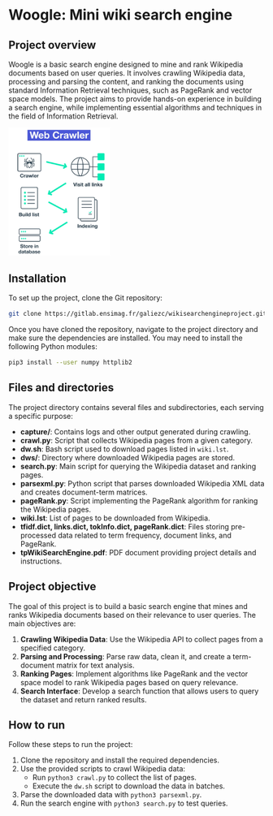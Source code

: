 
# Woogle: Mini wiki search engine

## Project overview

Woogle is a basic search engine designed to mine and rank Wikipedia documents based on user queries. It involves crawling Wikipedia data, processing and parsing the content, and ranking the documents using standard Information Retrieval techniques, such as PageRank and vector space models. The project aims to provide hands-on experience in building a search engine, while implementing essential algorithms and techniques in the field of Information Retrieval.




<img src="webcrawler .png" alt="" width="200"/>


## Installation

To set up the project, clone the Git repository:

```bash
git clone https://gitlab.ensimag.fr/galiezc/wikisearchengineproject.git
```

Once you have cloned the repository, navigate to the project directory and make sure the dependencies are installed. You may need to install the following Python modules:

```bash
pip3 install --user numpy httplib2
```

## Files and directories

The project directory contains several files and subdirectories, each serving a specific purpose:

- **capture/**: Contains logs and other output generated during crawling.
- **crawl.py**: Script that collects Wikipedia pages from a given category.
- **dw.sh**: Bash script used to download pages listed in `wiki.lst`.
- **dws/**: Directory where downloaded Wikipedia pages are stored.
- **search.py**: Main script for querying the Wikipedia dataset and ranking pages.
- **parsexml.py**: Python script that parses downloaded Wikipedia XML data and creates document-term matrices.
- **pageRank.py**: Script implementing the PageRank algorithm for ranking the Wikipedia pages.
- **wiki.lst**: List of pages to be downloaded from Wikipedia.
- **tfidf.dict, links.dict, tokInfo.dict, pageRank.dict**: Files storing pre-processed data related to term frequency, document links, and PageRank.
- **tpWikiSearchEngine.pdf**: PDF document providing project details and instructions.

## Project objective

The goal of this project is to build a basic search engine that mines and ranks Wikipedia documents based on their relevance to user queries. The main objectives are:

1. **Crawling Wikipedia Data**: Use the Wikipedia API to collect pages from a specified category.
2. **Parsing and Processing**: Parse raw data, clean it, and create a term-document matrix for text analysis.
3. **Ranking Pages**: Implement algorithms like PageRank and the vector space model to rank Wikipedia pages based on query relevance.
4. **Search Interface**: Develop a search function that allows users to query the dataset and return ranked results.

## How to run

Follow these steps to run the project:

1. Clone the repository and install the required dependencies.
2. Use the provided scripts to crawl Wikipedia data:
   - Run `python3 crawl.py` to collect the list of pages.
   - Execute the `dw.sh` script to download the data in batches.
3. Parse the downloaded data with `python3 parsexml.py`.
4. Run the search engine with `python3 search.py` to test queries.

